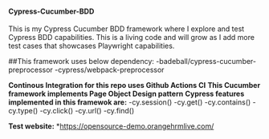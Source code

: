 #### Cypress-Cucumber-BDD
This is my Cypress Cucumber BDD framework where I explore and test Cypress BDD capabilities. This is a living code and will grow as I add more test cases that showcases Playwright capabilities.

##This framework uses below dependency:
  -badeball/cypress-cucumber-preprocessor
  -cypress/webpack-preprocessor
  
**Continous Integration for this repo uses Github Actions CI**
**This Cucumber framework implements Page Object Design pattern**
**Cypress features implemented in this framewok are:**
 -cy.session()
 -cy.get()
 -cy.contains()
 -cy.type()
 -cy.click()
 -cy.url()
 -cy.find()
 

**Test website:**
*https://opensource-demo.orangehrmlive.com/
